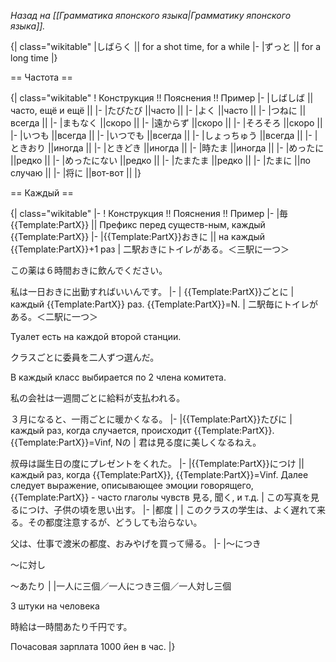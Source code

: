 <i>Назад на [[Грамматика японского языка|Грамматику японского языка]].</i>

{| class="wikitable"
|しばらく || for a shot time, for a while
|-
|ずっと || for a long time	
|}

== Частота ==

{| class="wikitable"
! Конструкция  !! Пояснения !! Пример
|-
|しばしば || часто, ещё и ещё ||
|-
|たびたび ||часто ||
|-
|よく	||часто ||
|-
|つねに	||всегда ||
|-
|まもなく	||скоро ||
|-
|遠からず	||скоро ||
|-
|そろそろ	||скоро ||
|-
|いつも	||всегда ||
|-
|いつでも	||всегда ||
|-
|しょっちゅう ||всегда ||
|-
|ときおり	||иногда     ||
|-
|ときどき	||иногда     ||
|-
|時たま	||иногда     ||
|-
|めったに	||редко     ||
|-
|めったにない ||редко     ||
|-
|たまたま ||редко     ||
|-
|たまに	||по случаю ||
|-
|将に ||вот-вот     ||
|}

== Каждый ==

{| class="wikitable"
|-
! Конструкция !! Пояснения !! Пример
|-
|毎{{Template:PartX}} || Префикс перед существ-ным, каждый {{Template:PartX}}
|-
|{{Template:PartX}}おきに || на каждый {{Template:PartX}}+1 раз 
|
二駅おきにトイレがある。＜三駅に一つ＞

この薬は６時間おきに飲んでください。

私は一日おきに出勤すればいいんです。
|-
|
{{Template:PartX}}ごとに 
|
каждый {{Template:PartX}} раз. {{Template:PartX}}=N.
|
二駅毎にトイレがある。＜二駅に一つ＞

Туалет есть на каждой второй станции.

クラスごとに委員を二人ずつ選んだ。

В каждый класс выбирается по 2 члена комитета.

私の会社は一週間ごとに給料が支払われる。

３月になると、一雨ごとに暖かくなる。
|-
|{{Template:PartX}}たびに 
| каждый раз, когда случается, происходит {{Template:PartX}}. {{Template:PartX}}=Vinf, Nの
| 君は見る度に美しくなるねえ。

叔母は誕生日の度にプレゼントをくれた。
|-
|{{Template:PartX}}につけ || каждый раз, когда {{Template:PartX}}, {{Template:PartX}}=Vinf. 
Далее следует выражение, описывающее эмоции говорящего, {{Template:PartX}} - часто глаголы чувств 見る, 聞く, и т.д.
| この写真を見るにつけ、子供の頃を思い出す。
|-
|都度
|
|
このクラスの学生は、よく遅れて来る。その都度注意するが、どうしても治らない。

父は、仕事で渡米の都度、おみやげを買って帰る。
|-
|～につき

～に対し

～あたり
|
|一人に三個／一人につき三個／一人対し三個

3 штуки на человека

時給は一時間あたり千円です。

Почасовая зарплата 1000 йен в час.
|}
